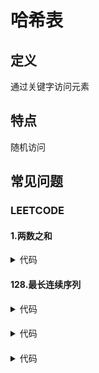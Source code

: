 # 哈希表 #

## 定义 ##
通过关键字访问元素

## 特点 ##
随机访问

## 常见问题 ##
### LEETCODE ###
#### 1.两数之和 ####
<details>
<summary>代码</summary>
<pre>
<code>
</code>
</pre>
</details>

#### 128.最长连续序列 ####
<details>
<summary>代码</summary>
<pre>
<code>
</code>
</pre>
</details>

####  ####
<details>
<summary>代码</summary>
<pre>
<code>
</code>
</pre>
</details>

####  ####
<details>
<summary>代码</summary>
<pre>
<code>
</code>
</pre>
</details>
